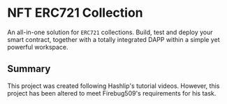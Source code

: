 # NFT ERC721 Collection

An all-in-one solution for `ERC721` collections. Build, test and deploy your smart contract, together with a totally
integrated DAPP within a simple yet powerful workspace.

## Summary

This project was created following Hashlip's tutorial videos. However, this project has been altered to meet Firebug509's requirements for his task.
